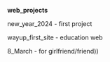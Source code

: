 **web_projects**

new_year_2024 - first project

wayup_first_site - education web

8_March - for girlfriend/friend))